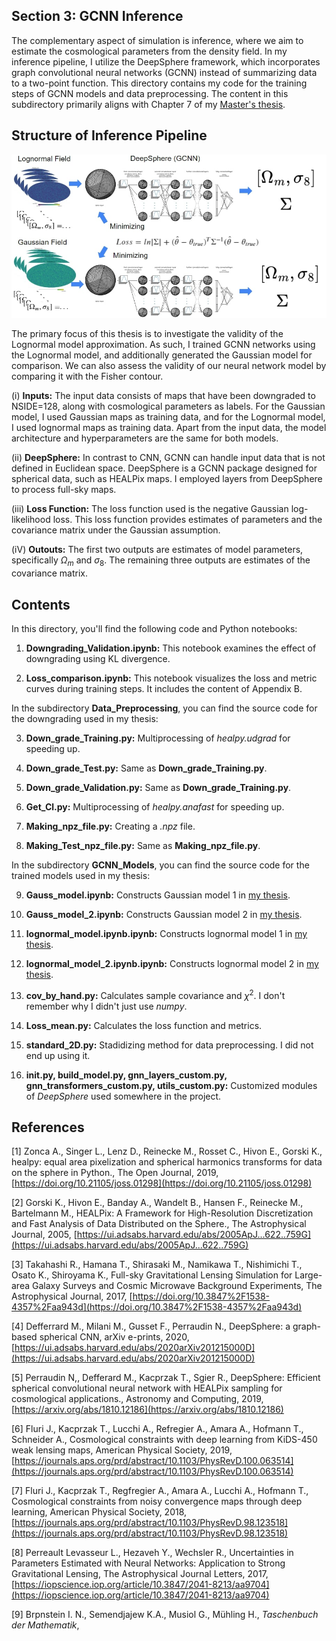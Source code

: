 ## Section 3: GCNN Inference
The complementary aspect of simulation is inference, where we aim to estimate the cosmological parameters from the density field. In my inference pipeline, I utilize the DeepSphere framework, which incorporates graph convolutional neural networks (GCNN) instead of summarizing data to a two-point function. This directory contains my code for the training steps of GCNN models and data preprocessing. The content in this subdirectory primarily aligns with Chapter 7 of my [Master's thesis](Masterarbeit.pdf).

## Structure of Inference Pipeline

[<img src="GCNN_Model.jpg" width="700"/>](GCNN_Model.jpg)

The primary focus of this thesis is to investigate the validity of the Lognormal model approximation. As such, I trained GCNN networks using the Lognormal model, and additionally generated the Gaussian model for comparison. We can also assess the validity of our neural network model by comparing it with the Fisher contour.

(i) **Inputs:** The input data consists of maps that have been downgraded to NSIDE=128, along with cosmological parameters as labels. For the Gaussian model, I used Gaussian maps as training data, and for the Lognormal model, I used lognormal maps as training data. Apart from the input data, the model architecture and hyperparameters are the same for both models. 

(ii) **DeepSphere:** In contrast to CNN, GCNN can handle input data that is not defined in Euclidean space. DeepSphere is a GCNN package designed for spherical data, such as HEALPix maps. I employed layers from DeepSphere to process full-sky maps.

(iii) **Loss Function:** The loss function used is the negative Gaussian log-likelihood loss. This loss function provides estimates of parameters and the covariance matrix under the Gaussian assumption.

(iV) **Outouts:** The first two outputs are estimates of model parameters, specifically $\Omega_m$ and $\sigma_8$. The remaining three outputs are estimates of the covariance matrix.


## Contents

In this directory, you'll find the following code and Python notebooks:

1. **Downgrading_Validation.ipynb:** This notebook examines the effect of downgrading using KL divergence.
   
2. **Loss_comparison.ipynb:** This notebook visualizes the loss and metric curves during training steps. It includes the content of Appendix B.

In the subdirectory **Data_Preprocessing**, you can find the source code for the downgrading used in my thesis:

3. **Down_grade_Training.py:** Multiprocessing of *healpy.udgrad* for speeding up.
   
4. **Down_grade_Test.py:** Same as **Down_grade_Training.py**.
   
5. **Down_grade_Validation.py:** Same as **Down_grade_Training.py**.
 
6. **Get_Cl.py:** Multiprocessing of *healpy.anafast* for speeding up.

7. **Making_npz_file.py:** Creating a *.npz* file.

8. **Making_Test_npz_file.py:** Same as **Making_npz_file.py**.
   
In the subdirectory **GCNN_Models**, you can find the source code for the trained models used in my thesis:

9. **Gauss_model.ipynb:** Constructs Gaussian model 1 in [my thesis](Masterarbeit.pdf).

10. **Gauss_model_2.ipynb:** Constructs Gaussian model 2 in [my thesis](Masterarbeit.pdf).

11. **lognormal_model.ipynb.ipynb:** Constructs lognormal model 1 in [my thesis](Masterarbeit.pdf).

12. **lognormal_model_2.ipynb.ipynb:** Constructs lognormal model 2 in [my thesis](Masterarbeit.pdf).

13. **cov_by_hand.py:**  Calculates sample covariance and $\chi^2$. I don't remember why I didn't just use *numpy*.

14. **Loss_mean.py:** Calculates the loss function and metrics.

15. **standard_2D.py:** Stadidizing method for data preprocessing. I did not end up using it.

16. **__init__.py, build_model.py, gnn_layers_custom.py, gnn_transformers_custom.py, utils_custom.py:** Customized modules of *DeepSphere* used somewhere in the project.


## References

[1] Zonca A., Singer L., Lenz D., Reinecke M., Rosset C., Hivon E., Gorski K., healpy: equal area pixelization and spherical harmonics transforms for data on the sphere in Python., The Open Journal, 2019, [https://doi.org/10.21105/joss.01298](https://doi.org/10.21105/joss.01298) 

[2] Gorski K., Hivon E., Banday A., Wandelt B., Hansen F., Reinecke M., Bartelmann M., HEALPix: A Framework for High-Resolution Discretization and Fast Analysis of Data Distributed on the Sphere., The Astrophysical Journal, 2005, [https://ui.adsabs.harvard.edu/abs/2005ApJ...622..759G](https://ui.adsabs.harvard.edu/abs/2005ApJ...622..759G)

[3] Takahashi R., Hamana T., Shirasaki M., Namikawa T., Nishimichi T., Osato K., Shiroyama K., Full-sky Gravitational Lensing Simulation for Large-area Galaxy Surveys and Cosmic Microwave Background Experiments, The Astrophysical Journal, 2017, [https://doi.org/10.3847%2F1538-4357%2Faa943d](https://doi.org/10.3847%2F1538-4357%2Faa943d)

[4] Defferrard M., Milani M., Gusset F., Perraudin N., DeepSphere: a graph-based spherical CNN, arXiv e-prints, 2020, [https://ui.adsabs.harvard.edu/abs/2020arXiv201215000D](https://ui.adsabs.harvard.edu/abs/2020arXiv201215000D)

[5] Perraudin N,, Defferard M., Kacprzak T., Sgier R., DeepSphere: Efficient spherical convolutional neural network with HEALPix sampling for cosmological applications., Astronomy and Computing, 2019, [https://arxiv.org/abs/1810.12186](https://arxiv.org/abs/1810.12186)

[6] Fluri J., Kacprzak T., Lucchi A., Refregier A., Amara A., Hofmann T., Schneider A., Cosmological constraints with deep learning from KiDS-450 weak lensing maps, American Physical Society, 2019, [https://journals.aps.org/prd/abstract/10.1103/PhysRevD.100.063514](https://journals.aps.org/prd/abstract/10.1103/PhysRevD.100.063514)

[7] Fluri J., Kacprzak T., Regfregier A., Amara A., Lucchi A., Hofmann T., Cosmological constraints from noisy convergence maps through deep learning, American Physical Society, 2018, [https://journals.aps.org/prd/abstract/10.1103/PhysRevD.98.123518](https://journals.aps.org/prd/abstract/10.1103/PhysRevD.98.123518)

[8] Perreault Levasseur L., Hezaveh Y., Wechsler R., Uncertainties in Parameters Estimated with Neural Networks: Application to Strong Gravitational Lensing, The Astrophysical Journal Letters, 2017, [https://iopscience.iop.org/article/10.3847/2041-8213/aa9704](https://iopscience.iop.org/article/10.3847/2041-8213/aa9704)

[9] Brpnstein I. N., Semendjajew K.A., Musiol G., Mühling H., *Taschenbuch der Mathematik*, 

